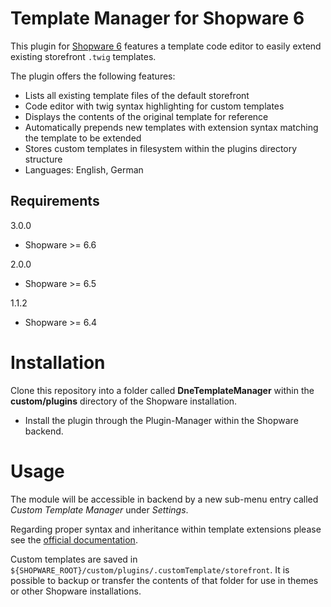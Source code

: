 Template Manager for Shopware 6
=====

This plugin for [Shopware 6](https://www.shopware.de) features a template code editor to easily extend existing storefront
`.twig` templates.

The plugin offers the following features:

* Lists all existing template files of the default storefront
* Code editor with twig syntax highlighting for custom templates
* Displays the contents of the original template for reference
* Automatically prepends new templates with extension syntax matching the template to be extended
* Stores custom templates in filesystem within the plugins directory structure
* Languages: English, German

Requirements
-----

3.0.0
* Shopware >= 6.6

2.0.0
* Shopware >= 6.5

1.1.2
* Shopware >= 6.4

Installation
====
Clone this repository into a folder called **DneTemplateManager** within the **custom/plugins** directory of the Shopware installation.

* Install the plugin through the Plugin-Manager within the Shopware backend.

Usage
=====
The module will be accessible in backend by a new sub-menu entry called _Custom Template Manager_ under _Settings_.

Regarding proper syntax and inheritance within template extensions please see the
[official documentation](https://docs.shopware.com/en/shopware-platform-dev-en/developer-guide/storefront/templates?category=shopware-platform-dev-en/developer-guide/storefront).

Custom templates are saved in `${SHOPWARE_ROOT}/custom/plugins/.customTemplate/storefront`. It is possible to backup
or transfer the contents of that folder for use in themes or other Shopware installations.
